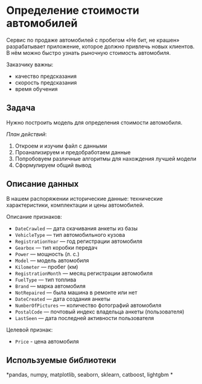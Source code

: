 # Определение стоимости автомобилей
Сервис по продаже автомобилей с пробегом «Не бит, не крашен» разрабатывает приложение, которое должно привлечь новых клиентов.
В нём можно быстро узнать рыночную стоимость автомобиля.

Заказчику важны:
- качество предсказания
- скорость предсказания
- время обучения

## Задача
Нужно построить модель для определения стоимости автомобиля.

*План действий*:
1. Откроем и изучим файл с данными
2. Проанализируем и предобработаем данные
3. Попробовуем различные алгоритмы для нахождения лучшей модели
4. Сформулируем общий вывод

## Описание данных
В нашем распоряжении исторические данные: технические характеристики, комплектации и цены автомобилей.

Описание признаков:
- `DateCrawled` — дата скачивания анкеты из базы
- `VehicleType` — тип автомобильного кузова
- `RegistrationYear` — год регистрации автомобиля
- `Gearbox` — тип коробки передач
- `Power` — мощность (л. с.)
- `Model` — модель автомобиля
- `Kilometer` — пробег (км)
- `RegistrationMonth` — месяц регистрации автомобиля
- `FuelType` — тип топлива
- `Brand` — марка автомобиля
- `NotRepaired` — была машина в ремонте или нет
- `DateCreated` — дата создания анкеты
- `NumberOfPictures` — количество фотографий автомобиля
- `PostalCode` — почтовый индекс владельца анкеты (пользователя)
- `LastSeen` — дата последней активности пользователя

Целевой признак:
- `Price` - цена автомобиля

## Используемые библиотеки
*pandas, numpy, matplotlib, seaborn, sklearn, catboost, lightgbm *
